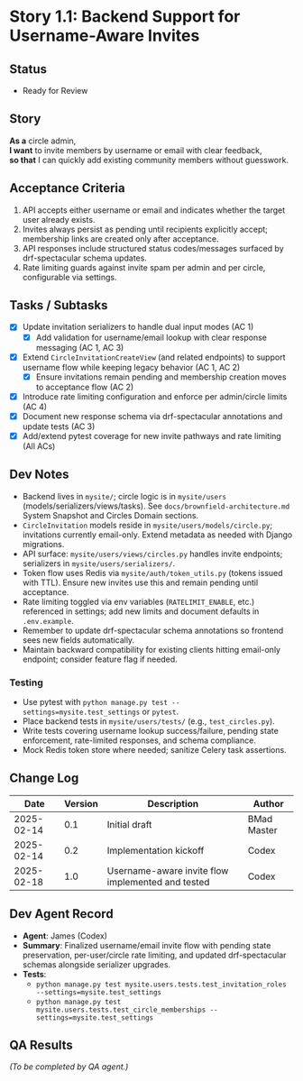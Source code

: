 # Story 1.1: Backend Support for Username-Aware Invites

## Status
- Ready for Review

## Story
**As a** circle admin,  
**I want** to invite members by username or email with clear feedback,  
**so that** I can quickly add existing community members without guesswork.

## Acceptance Criteria
1. API accepts either username or email and indicates whether the target user already exists.  
2. Invites always persist as pending until recipients explicitly accept; membership links are created only after acceptance.  
3. API responses include structured status codes/messages surfaced by drf-spectacular schema updates.  
4. Rate limiting guards against invite spam per admin and per circle, configurable via settings.

## Tasks / Subtasks
- [x] Update invitation serializers to handle dual input modes (AC 1)  
  - [x] Add validation for username/email lookup with clear response messaging (AC 1, AC 3)  
- [x] Extend `CircleInvitationCreateView` (and related endpoints) to support username flow while keeping legacy behavior (AC 1, AC 2)  
  - [x] Ensure invitations remain pending and membership creation moves to acceptance flow (AC 2)  
- [x] Introduce rate limiting configuration and enforce per admin/circle limits (AC 4)  
- [x] Document new response schema via drf-spectacular annotations and update tests (AC 3)  
- [x] Add/extend pytest coverage for new invite pathways and rate limiting (All ACs)

## Dev Notes
- Backend lives in `mysite/`; circle logic is in `mysite/users` (models/serializers/views/tasks). See `docs/brownfield-architecture.md` System Snapshot and Circles Domain sections.  
- `CircleInvitation` models reside in `mysite/users/models/circle.py`; invitations currently email-only. Extend metadata as needed with Django migrations.  
- API surface: `mysite/users/views/circles.py` handles invite endpoints; serializers in `mysite/users/serializers/`.  
- Token flow uses Redis via `mysite/auth/token_utils.py` (tokens issued with TTL). Ensure new invites use this and remain pending until acceptance.  
- Rate limiting toggled via env variables (`RATELIMIT_ENABLE`, etc.) referenced in settings; add new limits and document defaults in `.env.example`.  
- Remember to update drf-spectacular schema annotations so frontend sees new fields automatically.  
- Maintain backward compatibility for existing clients hitting email-only endpoint; consider feature flag if needed.

### Testing
- Use pytest with `python manage.py test --settings=mysite.test_settings` or `pytest`.  
- Place backend tests in `mysite/users/tests/` (e.g., `test_circles.py`).  
- Write tests covering username lookup success/failure, pending state enforcement, rate-limited responses, and schema compliance.  
- Mock Redis token store where needed; sanitize Celery task assertions.

## Change Log
| Date | Version | Description | Author |
| --- | --- | --- | --- |
| 2025-02-14 | 0.1 | Initial draft | BMad Master |
| 2025-02-14 | 0.2 | Implementation kickoff | Codex |
| 2025-02-18 | 1.0 | Username-aware invite flow implemented and tested | Codex |

## Dev Agent Record
- **Agent**: James (Codex)
- **Summary**: Finalized username/email invite flow with pending state preservation, per-user/circle rate limiting, and updated drf-spectacular schemas alongside serializer upgrades.
- **Tests**:
  - `python manage.py test mysite.users.tests.test_invitation_roles --settings=mysite.test_settings`
  - `python manage.py test mysite.users.tests.test_circle_memberships --settings=mysite.test_settings`

## QA Results
*(To be completed by QA agent.)*
